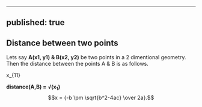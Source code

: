 
---
published: true
---
## Distance between two points
Lets say **A(x1, y1) & B(x2, y2)** be two points in a 2 dimentional geometry. Then the distance between the points A & B is as follows.

x_{11}

**distance(A,B) = √(x<sub>1</sub>)**
$$x = {-b \pm \sqrt{b^2-4ac} \over 2a}.$$
